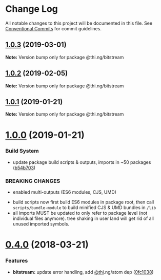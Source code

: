 # Change Log

All notable changes to this project will be documented in this file.
See [Conventional Commits](https://conventionalcommits.org) for commit guidelines.

## [1.0.3](https://github.com/thi-ng/umbrella/compare/@thi.ng/bitstream@1.0.2...@thi.ng/bitstream@1.0.3) (2019-03-01)

**Note:** Version bump only for package @thi.ng/bitstream





## [1.0.2](https://github.com/thi-ng/umbrella/compare/@thi.ng/bitstream@1.0.1...@thi.ng/bitstream@1.0.2) (2019-02-05)

**Note:** Version bump only for package @thi.ng/bitstream





## [1.0.1](https://github.com/thi-ng/umbrella/compare/@thi.ng/bitstream@1.0.0...@thi.ng/bitstream@1.0.1) (2019-01-21)

**Note:** Version bump only for package @thi.ng/bitstream





# [1.0.0](https://github.com/thi-ng/umbrella/compare/@thi.ng/bitstream@0.4.21...@thi.ng/bitstream@1.0.0) (2019-01-21)


### Build System

* update package build scripts & outputs, imports in ~50 packages ([b54b703](https://github.com/thi-ng/umbrella/commit/b54b703))


### BREAKING CHANGES

* enabled multi-outputs (ES6 modules, CJS, UMD)

- build scripts now first build ES6 modules in package root, then call
  `scripts/bundle-module` to build minified CJS & UMD bundles in `/lib`
- all imports MUST be updated to only refer to package level
  (not individual files anymore). tree shaking in user land will get rid of
  all unused imported symbols.


<a name="0.4.0"></a>
# [0.4.0](https://github.com/thi-ng/umbrella/compare/@thi.ng/bitstream@0.3.7...@thi.ng/bitstream@0.4.0) (2018-03-21)


### Features

* **bitstream:** update error handling, add [@thi](https://github.com/thi).ng/atom dep ([0fc1038](https://github.com/thi-ng/umbrella/commit/0fc1038))
